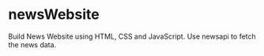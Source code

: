 # newsWebsite

Build News Website using HTML, CSS and JavaScript.
Use newsapi to fetch the news data.
